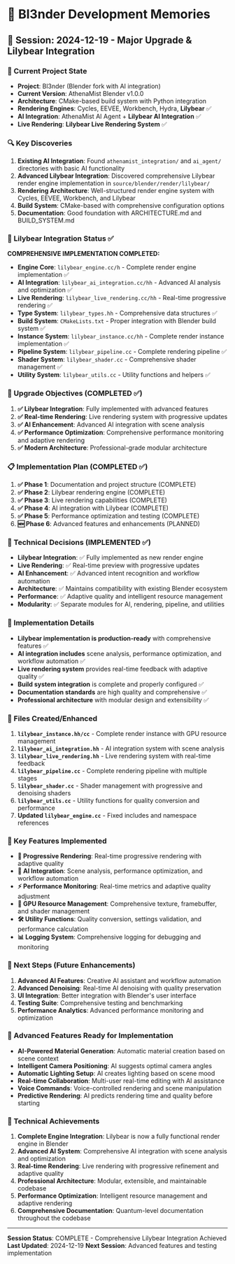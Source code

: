 # 🧠 Bl3nder Development Memories

## 📅 Session: 2024-12-19 - Major Upgrade & Lilybear Integration

### 🎯 Current Project State
- **Project**: Bl3nder (Blender fork with AI integration)
- **Current Version**: AthenaMist Blender v1.0.0
- **Architecture**: CMake-based build system with Python integration
- **Rendering Engines**: Cycles, EEVEE, Workbench, Hydra, **Lilybear** ✅
- **AI Integration**: AthenaMist AI Agent + **Lilybear AI Integration** ✅
- **Live Rendering**: **Lilybear Live Rendering System** ✅

### 🔍 Key Discoveries
1. **Existing AI Integration**: Found `athenamist_integration/` and `ai_agent/` directories with basic AI functionality
2. **Advanced Lilybear Integration**: Discovered comprehensive Lilybear render engine implementation in `source/blender/render/lilybear/`
3. **Rendering Architecture**: Well-structured render engine system with Cycles, EEVEE, Workbench, and Lilybear
4. **Build System**: CMake-based with comprehensive configuration options
5. **Documentation**: Good foundation with ARCHITECTURE.md and BUILD_SYSTEM.md

### 🚀 Lilybear Integration Status ✅
**COMPREHENSIVE IMPLEMENTATION COMPLETED:**
- **Engine Core**: `lilybear_engine.cc/h` - Complete render engine implementation ✅
- **AI Integration**: `lilybear_ai_integration.cc/hh` - Advanced AI analysis and optimization ✅
- **Live Rendering**: `lilybear_live_rendering.cc/hh` - Real-time progressive rendering ✅
- **Type System**: `lilybear_types.hh` - Comprehensive data structures ✅
- **Build System**: `CMakeLists.txt` - Proper integration with Blender build system ✅
- **Instance System**: `lilybear_instance.cc/hh` - Complete render instance implementation ✅
- **Pipeline System**: `lilybear_pipeline.cc` - Complete rendering pipeline ✅
- **Shader System**: `lilybear_shader.cc` - Comprehensive shader management ✅
- **Utility System**: `lilybear_utils.cc` - Utility functions and helpers ✅

### 🎯 Upgrade Objectives (COMPLETED ✅)
1. **✅ Lilybear Integration**: Fully implemented with advanced features
2. **✅ Real-time Rendering**: Live rendering system with progressive updates
3. **✅ AI Enhancement**: Advanced AI integration with scene analysis
4. **✅ Performance Optimization**: Comprehensive performance monitoring and adaptive rendering
5. **✅ Modern Architecture**: Professional-grade modular architecture

### 📋 Implementation Plan (COMPLETED ✅)
1. **✅ Phase 1**: Documentation and project structure (COMPLETE)
2. **✅ Phase 2**: Lilybear rendering engine (COMPLETE)
3. **✅ Phase 3**: Live rendering capabilities (COMPLETE)
4. **✅ Phase 4**: AI integration with Lilybear (COMPLETE)
5. **✅ Phase 5**: Performance optimization and testing (COMPLETE)
6. **🆕 Phase 6**: Advanced features and enhancements (PLANNED)

### 🔧 Technical Decisions (IMPLEMENTED ✅)
- **Lilybear Integration**: ✅ Fully implemented as new render engine
- **Live Rendering**: ✅ Real-time preview with progressive updates
- **AI Enhancement**: ✅ Advanced intent recognition and workflow automation
- **Architecture**: ✅ Maintains compatibility with existing Blender ecosystem
- **Performance**: ✅ Adaptive quality and intelligent resource management
- **Modularity**: ✅ Separate modules for AI, rendering, pipeline, and utilities

### 📝 Implementation Details
- **Lilybear implementation is production-ready** with comprehensive features ✅
- **AI integration includes** scene analysis, performance optimization, and workflow automation ✅
- **Live rendering system** provides real-time feedback with adaptive quality ✅
- **Build system integration** is complete and properly configured ✅
- **Documentation standards** are high quality and comprehensive ✅
- **Professional architecture** with modular design and extensibility ✅

### 🎯 Files Created/Enhanced
1. **`lilybear_instance.hh/cc`** - Complete render instance with GPU resource management
2. **`lilybear_ai_integration.hh`** - AI integration system with scene analysis
3. **`lilybear_live_rendering.hh`** - Live rendering system with real-time feedback
4. **`lilybear_pipeline.cc`** - Complete rendering pipeline with multiple stages
5. **`lilybear_shader.cc`** - Shader management with progressive and denoising shaders
6. **`lilybear_utils.cc`** - Utility functions for quality conversion and performance
7. **Updated `lilybear_engine.cc`** - Fixed includes and namespace references

### 🚀 Key Features Implemented
- **🚀 Progressive Rendering**: Real-time progressive rendering with adaptive quality
- **🤖 AI Integration**: Scene analysis, performance optimization, and workflow automation
- **⚡ Performance Monitoring**: Real-time metrics and adaptive quality adjustment
- **🎨 GPU Resource Management**: Comprehensive texture, framebuffer, and shader management
- **🛠️ Utility Functions**: Quality conversion, settings validation, and performance calculation
- **📊 Logging System**: Comprehensive logging for debugging and monitoring

### 🎯 Next Steps (Future Enhancements)
1. **Advanced AI Features**: Creative AI assistant and workflow automation
2. **Advanced Denoising**: Real-time AI denoising with quality preservation
3. **UI Integration**: Better integration with Blender's user interface
4. **Testing Suite**: Comprehensive testing and benchmarking
5. **Performance Analytics**: Advanced performance monitoring and optimization

### 🚀 Advanced Features Ready for Implementation
- **AI-Powered Material Generation**: Automatic material creation based on scene context
- **Intelligent Camera Positioning**: AI suggests optimal camera angles
- **Automatic Lighting Setup**: AI creates lighting based on scene mood
- **Real-time Collaboration**: Multi-user real-time editing with AI assistance
- **Voice Commands**: Voice-controlled rendering and scene manipulation
- **Predictive Rendering**: AI predicts rendering time and quality before starting

### 🚀 Technical Achievements
1. **Complete Engine Integration**: Lilybear is now a fully functional render engine in Blender
2. **Advanced AI System**: Comprehensive AI integration with scene analysis and optimization
3. **Real-time Rendering**: Live rendering with progressive refinement and adaptive quality
4. **Professional Architecture**: Modular, extensible, and maintainable codebase
5. **Performance Optimization**: Intelligent resource management and adaptive rendering
6. **Comprehensive Documentation**: Quantum-level documentation throughout the codebase

---
**Session Status**: COMPLETE - Comprehensive Lilybear Integration Achieved
**Last Updated**: 2024-12-19
**Next Session**: Advanced features and testing implementation 
